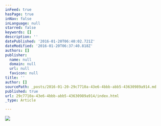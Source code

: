 ```yaml
---
inFeed: true
hasPage: true
inNav: false
inLanguage: null
starred: false
keywords: []
description: ''
datePublished: '2016-01-20T06:40:02.721Z'
dateModified: '2016-01-20T06:37:40.818Z'
authors: []
publisher:
  name: null
  domain: null
  url: null
  favicon: null
title: ''
author: []
sourcePath: _posts/2016-01-20-29c7710a-43e6-4bbb-abb5-43630989a914.md
published: true
url: 29c7710a-43e6-4bbb-abb5-43630989a914/index.html
_type: Article

---
```

![](https://the-grid-user-content.s3-us-west-2.amazonaws.com/63907aa5-06f6-41ba-bdd7-bafd34c5b833.jpg)